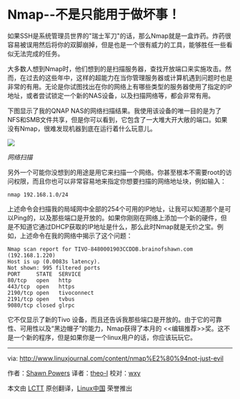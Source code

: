 Nmap--不是只能用于做坏事！
================================================================================
如果SSH是系统管理员世界的"瑞士军刀"的话，那么Nmap就是一盒炸药。炸药很容易被误用然后将你的双脚崩掉，但是也是一个很有威力的工具，能够胜任一些看似无法完成的任务。

大多数人想到Nmap时，他们想到的是扫描服务器，查找开放端口来实施攻击。然而，在过去的这些年中，这样的超能力在当你管理服务器或计算机遇到问题时也是非常的有用。无论是你试图找出在你的网络上有哪些类型的服务器使用了指定的IP地址，或者尝试锁定一个新的NAS设备，以及扫描网络等，都会非常有用。

下图显示了我的QNAP NAS的网络扫描结果。我使用该设备的唯一目的是为了NFS和SMB文件共享，但是你可以看到，它包含了一大堆大开大敞的端口。如果没有Nmap，很难发现机器到底在运行着什么玩意儿。

![](http://www.linuxjournal.com/files/linuxjournal.com/ufiles/imagecache/large-550px-centered/u1002061/11825nmapf1.jpg)

*网络扫描*

另外一个可能你没想到的用途是用它来扫描一个网络。你甚至根本不需要root的访问权限，而且你也可以非常容易地来指定你想要扫描的网络地址块，例如输入：

    nmap 192.168.1.0/24

上述命令会扫描我的局域网中全部的254个可用的IP地址，让我可以知道那个是可以Ping的，以及那些端口是开放的。如果你刚刚在网络上添加一个新的硬件，但是不知道它通过DHCP获取的IP地址是什么，那么此时Nmap就是无价之宝。例如，上述命令在我的网络中揭示了这个问题：

    Nmap scan report for TIVO-8480001903CCDDB.brainofshawn.com (192.168.1.220)
    Host is up (0.0083s latency).
    Not shown: 995 filtered ports
    PORT     STATE  SERVICE
    80/tcp   open   http
    443/tcp  open   https
    2190/tcp open   tivoconnect
    2191/tcp open   tvbus
    9080/tcp closed glrpc

它不仅显示了新的Tivo 设备，而且还告诉我那些端口是开放的。由于它的可靠性、可用性以及“黑边帽子”的能力，Nmap获得了本月的 <<编辑推荐>>奖。这不是一个新的程序，但是如果你是一个linux用户的话，你应该玩玩它。

--------------------------------------------------------------------------------

via: http://www.linuxjournal.com/content/nmap%E2%80%94not-just-evil

作者：[Shawn Powers][a]
译者：[theo-l](https://github.com/theo-l)
校对：[wxy](https://github.com/wxy)

本文由 [LCTT](https://github.com/LCTT/TranslateProject) 原创翻译，[Linux中国](http://linux.cn/) 荣誉推出

[a]:http://www.linuxjournal.com/users/shawn-powers
